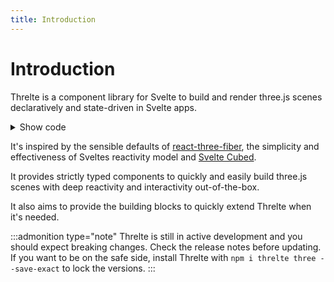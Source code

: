 ```yaml
---
title: Introduction
---
```


<script lang="ts">
import Wrapper from '$examples/Introduction/Wrapper.svelte'
</script>

# Introduction

Threlte is a component library for Svelte to build and render three.js scenes declaratively and state-driven in Svelte apps.

<ExampleWrapper>
  <Wrapper />
</ExampleWrapper>

<details>
  <summary>Show code</summary>

@[code svelte|title=Wrapper.svelte](../../examples/Introduction/Wrapper.svelte)
@[code svelte|title=Scene.svelte](../../examples/Introduction/Scene.svelte)

:::admonition type="info"
Hooks that make use of the context (as does [useFrame](/docs/hooks/04-use-frame) in this example) need to be nested in a child component to `<Canvas>`.
:::

</details>

It's inspired by the sensible defaults of [react-three-fiber](https://github.com/pmndrs/react-three-fiber), the simplicity and effectiveness of Sveltes reactivity model and [Svelte Cubed](https://github.com/Rich-Harris/svelte-cubed).

It provides strictly typed components to quickly and easily build three.js scenes with deep reactivity and interactivity out-of-the-box.

It also aims to provide the building blocks to quickly extend Threlte when it's needed.

:::admonition type="note"
Threlte is still in active development and you should expect breaking changes. Check the release notes before updating. If you want to be on the safe side, install Threlte with `npm i threlte three --save-exact` to lock the versions.
:::
